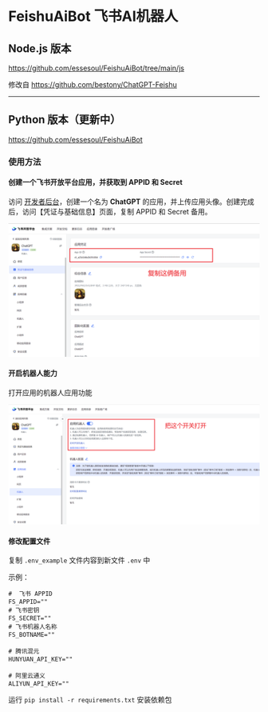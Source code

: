 # FeishuAiBot 飞书AI机器人

## Node.js 版本

https://github.com/essesoul/FeishuAiBot/tree/main/js 

修改自 https://github.com/bestony/ChatGPT-Feishu

----

## Python 版本（更新中）

https://github.com/essesoul/FeishuAiBot

### 使用方法

#### 创建一个飞书开放平台应用，并获取到 APPID 和 Secret

访问 [开发者后台](https://open.feishu.cn/app?lang=zh-CN)，创建一个名为 **ChatGPT** 的应用，并上传应用头像。创建完成后，访问【凭证与基础信息】页面，复制 APPID 和 Secret 备用。

![image-20230210012031179](assets\202302100120339.png)

#### 开启机器人能力

打开应用的机器人应用功能

![image-20230210012110735](assets\202302100121008.png)

#### 修改配置文件

复制 `.env_example` 文件内容到新文件 `.env` 中

示例：

```
#  飞书 APPID
FS_APPID=""
# 飞书密钥
FS_SECRET=""
# 飞书机器人名称
FS_BOTNAME=""

# 腾讯混元
HUNYUAN_API_KEY=""

# 阿里云通义
ALIYUN_API_KEY=""
```

运行 `pip install -r requirements.txt` 安装依赖包

